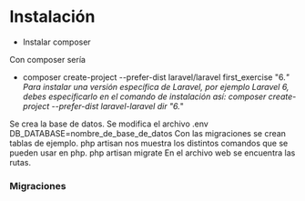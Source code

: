 # Instalación
- Instalar composer

Con composer sería 
- composer create-project --prefer-dist laravel/laravel first_exercise "6.*"
Para instalar una versión específica de Laravel, por ejemplo Laravel 6, debes especificarlo en el comando de instalación así:
composer create-project --prefer-dist laravel-laravel dir "6.*"


Se crea la base de datos.
Se modifica el archivo .env
DB_DATABASE=nombre_de_base_de_datos
Con las migraciones se crean tablas de ejemplo.
php artisan nos muestra los distintos comandos que se pueden usar en php.
php artisan migrate
En el archivo web se encuentra las rutas.


### Migraciones
